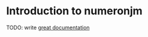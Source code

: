 # Introduction to numeronjm

TODO: write [great documentation](http://jacobian.org/writing/what-to-write/)
